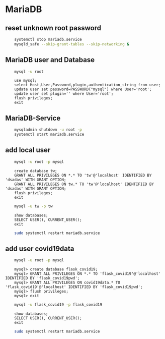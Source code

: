 # MariaDB

## reset unknown root password

````bash
    systemctl stop mariadb.service
    mysqld_safe --skip-grant-tables --skip-networking &
````

## MariaDB user and Database

````bash
    mysql -u root
````

````mysql
    use mysql;
    select Host,User,Password,plugin,authentication_string from user;
    update user set password=PASSWORD("mysql") where User='root';
    update user set plugin='' where User='root';
    flush privileges;
    exit
````

## MariaDB-Service

````bash
    mysqladmin shutdown -u root -p
    systemctl start mariadb.service
````

## add local user

````bash
    mysql -u root -p mysql
````

````mysql
    create database tw;
    GRANT ALL PRIVILEGES ON *.* TO 'tw'@'localhost' IDENTIFIED BY 'dsadas' WITH GRANT OPTION;
    GRANT ALL PRIVILEGES ON tw.* TO 'tw'@'localhost' IDENTIFIED BY 'dsadas' WITH GRANT OPTION;
    flush privileges;
    exit
````

````bash
    mysql -u tw -p tw
````

````mysql
    show databases;
    SELECT USER(), CURRENT_USER();
    exit
````

````bash
    sudo systemctl restart mariadb.service
````

## add user covid19data

````bash
    mysql -u root -p mysql
````

````mysql
    mysql> create database flask_covid19;
    mysql> GRANT ALL PRIVILEGES ON *.* TO 'flask_covid19'@'localhost' IDENTIFIED BY 'flask_covid19pwd';
    mysql> GRANT ALL PRIVILEGES ON covid19data.* TO 'flask_covid19'@'localhost' IDENTIFIED BY 'flask_covid19pwd';
    mysql> flush privileges;
    mysql> exit
````

````bash
    mysql -u flask_covid19 -p flask_covid19
````

````mysql
    show databases;
    SELECT USER(), CURRENT_USER();
    exit
````

````bash
    sudo systemctl restart mariadb.service
````
